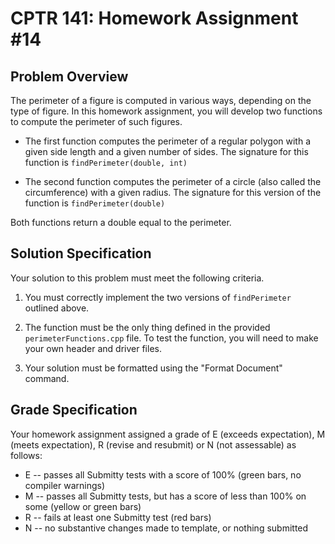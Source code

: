 # CPTR 141: Homework Assignment #14

## Problem Overview

The perimeter of a figure is computed in various ways, depending
on the type of figure.  In this homework assignment, you will develop
two functions to compute the perimeter of such figures.

* The first function computes the perimeter of a regular polygon with
a given side length and a given number of sides.  The signature for
this function is `findPerimeter(double, int)`

* The second function computes the perimeter of a circle (also called
the circumference) with a given radius.  The signature for this
version of the function is `findPerimeter(double)`

Both functions return a double equal to the perimeter.


## Solution Specification

Your solution to this problem must meet the following criteria.

1. You must correctly implement the two versions of `findPerimeter`
outlined above.

3. The function must be the only thing defined in the provided
`perimeterFunctions.cpp` file.  To test the function, you will need to make
your own header and driver files.

4. Your solution must be formatted using the "Format Document" command.


## Grade Specification

Your homework assignment assigned a grade of E (exceeds expectation),
M (meets expectation), R (revise and resubmit) or N (not assessable)
as follows:

- E -- passes all Submitty tests with a score of 100% (green bars, no
compiler warnings)
- M -- passes all Submitty tests, but has a score of less than 100% on
some (yellow or green bars)
- R -- fails at least one Submitty test (red bars)
- N -- no substantive changes made to template, or nothing submitted